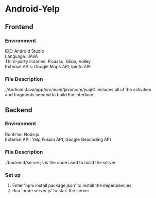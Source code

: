 # Android-Yelp

## Frontend
### Environment
IDE: Android Studio  
Language: JAVA  
Third-party libraries: Picasso, Glide, Volley  
External APIs: Google Maps API, Ipinfo API  

### File Description
./Android:Java/app/src/main/java/com/yuqiC includes all of the activities and fragments needed to build the interface

## Backend
### Environment
Runtime: Node.js  
External API: Yelp Fusion API, Google Geocoding API

### File Description
./backend/server.js is the code used to build the server

### Set up 
1. Enter 'npm install package.json' to install the dependencies.  
2. Run 'node server.js' to start the server  
